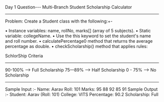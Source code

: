 Day 1 Question--- Multi-Branch Student Scholarship Calculator
__________________________________________________________________
Problem: Create a Student class with the following:+-

• Instance variables: name, rollNo, marks[] (array of 5 subjects).
• Static variable: collegeName.
• Use the this keyword to set the student's name
and roll number. • calculatePercentage0 method that returns the average percentage as double.
• checkScholarship() method that applies rules:

SchlorShip Criteria 
_____________________________
90-100% --> Full Scholarship 
75—89%  --> Half Scholarship 
0 - 75% --> No Scholarship
_____________________________


Sample Input :-
Name: Aarav Roll: 101 Marks: 95 88 92 85 91 
Sample Output :-
Student: Aarav (Roll: 101) College: VITS Percentage: 90.2 Scholarship: Full
